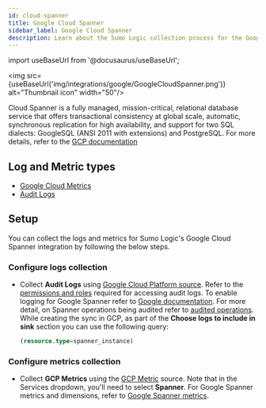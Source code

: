 ```yaml
---
id: cloud-spanner
title: Google Cloud Spanner
sidebar_label: Google Cloud Spanner
description: Learn about the Sumo Logic collection process for the Google Cloud Spanner service.
---
```


import useBaseUrl from '@docusaurus/useBaseUrl';

<img src={useBaseUrl('img/integrations/google/GoogleCloudSpanner.png')} alt="Thumbnail icon" width="50"/>

Cloud Spanner is a fully managed, mission-critical, relational database service that offers transactional consistency at global scale, automatic, synchronous replication for high availability, and support for two SQL dialects: GoogleSQL (ANSI 2011 with extensions) and PostgreSQL. For more details, refer to the [GCP documentation](https://cloud.google.com/spanner/docs#docs)

## Log and Metric types

* [Google Cloud Metrics](https://cloud.google.com/monitoring/api/metrics_gcp)
* [Audit Logs](https://docs.aws.amazon.com/appflow/latest/userguide/appflow-cloudtrail-logs.html)

## Setup

You can collect the logs and metrics for Sumo Logic's Google Cloud Spanner integration by following the below steps.

### Configure logs collection

* Collect **Audit Logs** using [Google Cloud Platform source](/docs/send-data/hosted-collectors/google-source/google-cloud-platform-source). Refer to the [permissions and roles](https://cloud.google.com/spanner/docs/audit-logging#audit_log_permissions) required for accessing audit logs. To enable logging for Google Spanner refer to [Google documentation](https://cloud.google.com/spanner/docs/audit-logging#enabling_audit_logging). For more detail, on Spanner operations being audited refer to [audited operations](https://cloud.google.com/spanner/docs/audit-logging#audited_operations). While creating the sync in GCP, as part of the **Choose logs to include in sink** section you can use the following query:
   ```sql
   (resource.type=spanner_instance)
   ```

### Configure metrics collection

* Collect **GCP Metrics** using the [GCP Metric](/docs/send-data/hosted-collectors/google-source/gcp-metrics-source/) source. Note that in the Services dropdown, you'll need to select **Spanner**. For Google Spanner metrics and dimensions, refer to [Google Spanner metrics](https://cloud.google.com/monitoring/api/metrics_gcp#gcp-spanner).